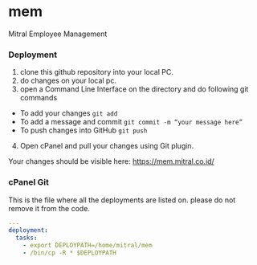 # mem
Mitral Employee Management

### Deployment
1. clone this github repository into your local PC.
2. do changes on your local pc.
3. open a Command Line Interface on the directory and do following git commands
- To add your changes ``` git add ```
- To add a message and commit ```git commit -m “your message here” ```
- To push changes into GitHub ``` git push ```
4. Open cPanel and pull your changes using Git plugin.

Your changes should be visible here: https://mem.mitral.co.id/


### cPanel Git 
This is the file where all the deployments are listed on. please do not remove it from the code.
```yaml
---
deployment:
  tasks:
    - export DEPLOYPATH=/home/mitral/mem
    - /bin/cp -R * $DEPLOYPATH
 ```
